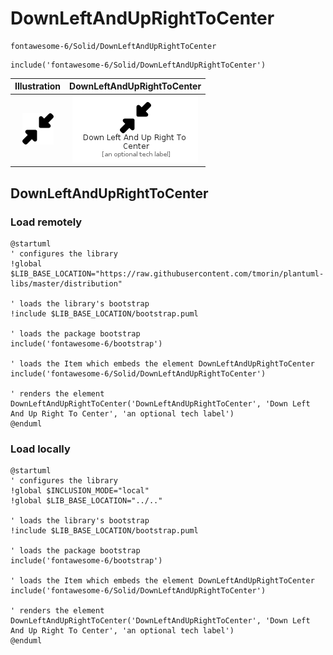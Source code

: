 # DownLeftAndUpRightToCenter


```text
fontawesome-6/Solid/DownLeftAndUpRightToCenter
```

```text
include('fontawesome-6/Solid/DownLeftAndUpRightToCenter')
```



| Illustration | DownLeftAndUpRightToCenter |
| :---: | :---: |
| ![illustration for Illustration](../../fontawesome-6/Solid/DownLeftAndUpRightToCenter.png) | ![illustration for DownLeftAndUpRightToCenter](../../fontawesome-6/Solid/DownLeftAndUpRightToCenter.Local.png) |




## DownLeftAndUpRightToCenter

### Load remotely
```plantuml
@startuml
' configures the library
!global $LIB_BASE_LOCATION="https://raw.githubusercontent.com/tmorin/plantuml-libs/master/distribution"

' loads the library's bootstrap
!include $LIB_BASE_LOCATION/bootstrap.puml

' loads the package bootstrap
include('fontawesome-6/bootstrap')

' loads the Item which embeds the element DownLeftAndUpRightToCenter
include('fontawesome-6/Solid/DownLeftAndUpRightToCenter')

' renders the element
DownLeftAndUpRightToCenter('DownLeftAndUpRightToCenter', 'Down Left And Up Right To Center', 'an optional tech label')
@enduml
```

### Load locally
```plantuml
@startuml
' configures the library
!global $INCLUSION_MODE="local"
!global $LIB_BASE_LOCATION="../.."

' loads the library's bootstrap
!include $LIB_BASE_LOCATION/bootstrap.puml

' loads the package bootstrap
include('fontawesome-6/bootstrap')

' loads the Item which embeds the element DownLeftAndUpRightToCenter
include('fontawesome-6/Solid/DownLeftAndUpRightToCenter')

' renders the element
DownLeftAndUpRightToCenter('DownLeftAndUpRightToCenter', 'Down Left And Up Right To Center', 'an optional tech label')
@enduml
```

